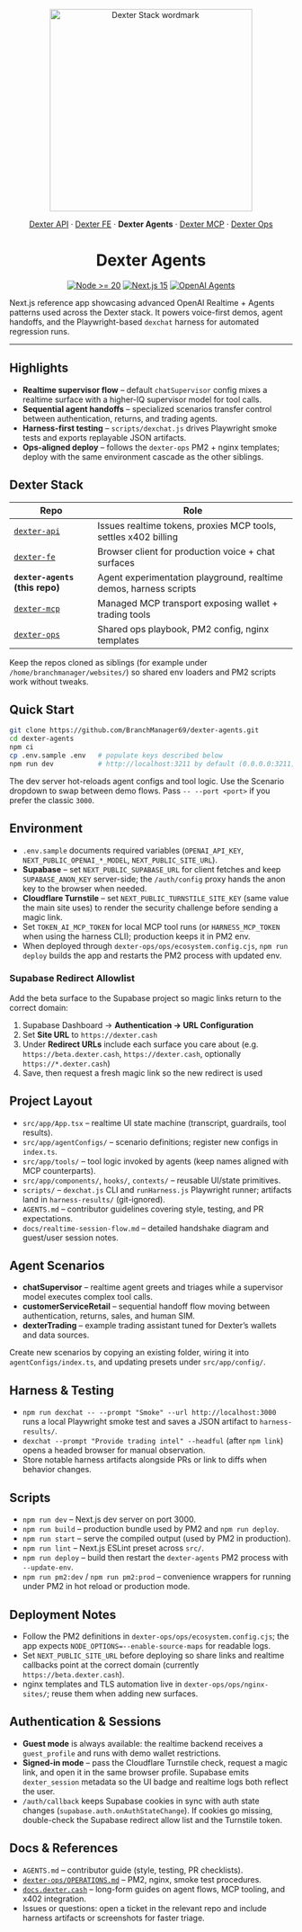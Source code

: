 <p align="center">
  <img src="https://docs.dexter.cash/previews/dexter-stack-wordmark.svg" alt="Dexter Stack wordmark" width="360">
</p>

<p align="center">
  <a href="https://github.com/BranchManager69/dexter-api">Dexter API</a>
  · <a href="https://github.com/BranchManager69/dexter-fe">Dexter FE</a>
  · <strong>Dexter Agents</strong>
  · <a href="https://github.com/BranchManager69/dexter-mcp">Dexter MCP</a>
  · <a href="https://github.com/BranchManager69/dexter-ops">Dexter Ops</a>
</p>

<h1 align="center">Dexter Agents</h1>

<p align="center">
  <a href="https://nodejs.org/en/download"><img src="https://img.shields.io/badge/node-%3E=20-green.svg" alt="Node >= 20"></a>
  <a href="https://nextjs.org/"><img src="https://img.shields.io/badge/framework-Next.js%2015-black.svg" alt="Next.js 15"></a>
  <a href="https://github.com/openai/openai-agents-js"><img src="https://img.shields.io/badge/openai-agents-blue.svg" alt="OpenAI Agents"></a>
</p>

Next.js reference app showcasing advanced OpenAI Realtime + Agents patterns used across the Dexter stack. It powers voice-first demos, agent handoffs, and the Playwright-based `dexchat` harness for automated regression runs.

---

## Highlights
- **Realtime supervisor flow** – default `chatSupervisor` config mixes a realtime surface with a higher-IQ supervisor model for tool calls.
- **Sequential agent handoffs** – specialized scenarios transfer control between authentication, returns, and trading agents.
- **Harness-first testing** – `scripts/dexchat.js` drives Playwright smoke tests and exports replayable JSON artifacts.
- **Ops-aligned deploy** – follows the `dexter-ops` PM2 + nginx templates; deploy with the same environment cascade as the other siblings.

## Dexter Stack

| Repo | Role |
|------|------|
| [`dexter-api`](https://github.com/BranchManager69/dexter-api) | Issues realtime tokens, proxies MCP tools, settles x402 billing |
| [`dexter-fe`](https://github.com/BranchManager69/dexter-fe) | Browser client for production voice + chat surfaces |
| **`dexter-agents` (this repo)** | Agent experimentation playground, realtime demos, harness scripts |
| [`dexter-mcp`](https://github.com/BranchManager69/dexter-mcp) | Managed MCP transport exposing wallet + trading tools |
| [`dexter-ops`](https://github.com/BranchManager69/dexter-ops) | Shared ops playbook, PM2 config, nginx templates |

Keep the repos cloned as siblings (for example under `/home/branchmanager/websites/`) so shared env loaders and PM2 scripts work without tweaks.

## Quick Start

```bash
git clone https://github.com/BranchManager69/dexter-agents.git
cd dexter-agents
npm ci
cp .env.sample .env   # populate keys described below
npm run dev           # http://localhost:3211 by default (0.0.0.0:3211)
```

The dev server hot-reloads agent configs and tool logic. Use the Scenario dropdown to swap between demo flows. Pass `-- --port <port>` if you prefer the classic `3000`.

## Environment
- `.env.sample` documents required variables (`OPENAI_API_KEY`, `NEXT_PUBLIC_OPENAI_*_MODEL`, `NEXT_PUBLIC_SITE_URL`).
- **Supabase** – set `NEXT_PUBLIC_SUPABASE_URL` for client fetches and keep `SUPABASE_ANON_KEY` server-side; the `/auth/config` proxy hands the anon key to the browser when needed.
- **Cloudflare Turnstile** – set `NEXT_PUBLIC_TURNSTILE_SITE_KEY` (same value the main site uses) to render the security challenge before sending a magic link.
- Set `TOKEN_AI_MCP_TOKEN` for local MCP tool runs (or `HARNESS_MCP_TOKEN` when using the harness CLI); production keeps it in PM2 env.
- When deployed through `dexter-ops/ops/ecosystem.config.cjs`, `npm run deploy` builds the app and restarts the PM2 process with updated env.

### Supabase Redirect Allowlist
Add the beta surface to the Supabase project so magic links return to the correct domain:

1. Supabase Dashboard → **Authentication → URL Configuration**
2. Set **Site URL** to `https://dexter.cash`
3. Under **Redirect URLs** include each surface you care about (e.g. `https://beta.dexter.cash`, `https://dexter.cash`, optionally `https://*.dexter.cash`)
4. Save, then request a fresh magic link so the new redirect is used

## Project Layout
- `src/app/App.tsx` – realtime UI state machine (transcript, guardrails, tool results).
- `src/app/agentConfigs/` – scenario definitions; register new configs in `index.ts`.
- `src/app/tools/` – tool logic invoked by agents (keep names aligned with MCP counterparts).
- `src/app/components/`, `hooks/`, `contexts/` – reusable UI/state primitives.
- `scripts/` – `dexchat.js` CLI and `runHarness.js` Playwright runner; artifacts land in `harness-results/` (git-ignored).
- `AGENTS.md` – contributor guidelines covering style, testing, and PR expectations.
- `docs/realtime-session-flow.md` – detailed handshake diagram and guest/user session notes.

## Agent Scenarios
- **chatSupervisor** – realtime agent greets and triages while a supervisor model executes complex tool calls.
- **customerServiceRetail** – sequential handoff flow moving between authentication, returns, sales, and human SIM.
- **dexterTrading** – example trading assistant tuned for Dexter’s wallets and data sources.

Create new scenarios by copying an existing folder, wiring it into `agentConfigs/index.ts`, and updating presets under `src/app/config/`.

## Harness & Testing
- `npm run dexchat -- --prompt "Smoke" --url http://localhost:3000` runs a local Playwright smoke test and saves a JSON artifact to `harness-results/`.
- `dexchat --prompt "Provide trading intel" --headful` (after `npm link`) opens a headed browser for manual observation.
- Store notable harness artifacts alongside PRs or link to diffs when behavior changes.

## Scripts
- `npm run dev` – Next.js dev server on port 3000.
- `npm run build` – production bundle used by PM2 and `npm run deploy`.
- `npm run start` – serve the compiled output (used by PM2 in production).
- `npm run lint` – Next.js ESLint preset across `src/`.
- `npm run deploy` – build then restart the `dexter-agents` PM2 process with `--update-env`.
- `npm run pm2:dev` / `npm run pm2:prod` – convenience wrappers for running under PM2 in hot reload or production mode.

## Deployment Notes
- Follow the PM2 definitions in `dexter-ops/ops/ecosystem.config.cjs`; the app expects `NODE_OPTIONS=--enable-source-maps` for readable logs.
- Set `NEXT_PUBLIC_SITE_URL` before deploying so share links and realtime callbacks point at the correct domain (currently `https://beta.dexter.cash`).
- nginx templates and TLS automation live in `dexter-ops/ops/nginx-sites/`; reuse them when adding new surfaces.

## Authentication & Sessions
- **Guest mode** is always available: the realtime backend receives a `guest_profile` and runs with demo wallet restrictions.
- **Signed-in mode** – pass the Cloudflare Turnstile check, request a magic link, and open it in the same browser profile. Supabase emits `dexter_session` metadata so the UI badge and realtime logs both reflect the user.
- `/auth/callback` keeps Supabase cookies in sync with auth state changes (`supabase.auth.onAuthStateChange`). If cookies go missing, double-check the Supabase redirect allow list and the Turnstile token.

## Docs & References
- `AGENTS.md` – contributor guide (style, testing, PR checklists).
- [`dexter-ops/OPERATIONS.md`](../dexter-ops/OPERATIONS.md) – PM2, nginx, smoke test procedures.
- [`docs.dexter.cash`](https://docs.dexter.cash) – long-form guides on agent flows, MCP tooling, and x402 integration.
- Issues or questions: open a ticket in the relevant repo and include harness artifacts or screenshots for faster triage.
